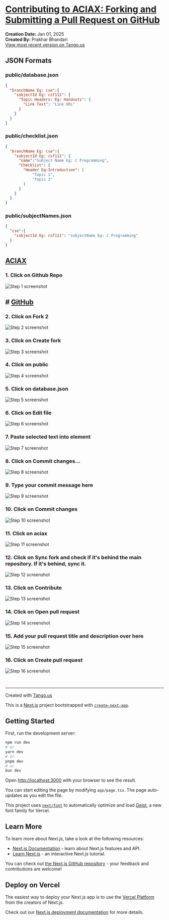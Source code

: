 # [Contributing to ACIAX: Forking and Submitting a Pull Request on GitHub](https://app.tango.us/app/workflow/0da36ab6-291a-4441-a1f3-ade758d1bb69?utm_source=markdown&utm_medium=markdown&utm_campaign=workflow%20export%20links)

__Creation Date:__ Jan 01, 2025  
__Created By:__ Prakhar Bhandari  
[View most recent version on Tango.us](https://app.tango.us/app/workflow/0da36ab6-291a-4441-a1f3-ade758d1bb69?utm_source=markdown&utm_medium=markdown&utm_campaign=workflow%20export%20links)

## JSON Formats
### public/database.json
```json
{
  "branchName Eg: cse":{
    "subjectId Eg: csf111": {
      "Topic Headers: Eg: Handouts": {
        "Link Text": "Link URL"
      }
    }
  }
}
```

### public/checklist.json
```json
{
  "branchName Eg: cse":{
    "subjectId Eg: csf111": {
      "name":"Subject Name Eg: C Programming",
      "Checklist": {
        "Header Eg:Introduction": [
            "Topic 1",
            "Topic 2"
        ]
      }
    }
  }
}
```

### public/subjectNames.json
```json
{
  "cse":{
    "subjectId Eg: csf111": "subjectName Eg: C Programming"
  }
}
```

## [ACIAX](https://aciax.vercel.app/)


### 1. Click on Github Repo
![Step 1 screenshot](https://images.tango.us/workflows/0da36ab6-291a-4441-a1f3-ade758d1bb69/steps/a78d752d-fa4c-437e-baf4-df2cad1822eb/973a3e32-ffd9-41b4-8287-9bd36f9b83a7.png?crop=focalpoint&fit=crop&fp-x=0.5935&fp-y=0.7145&fp-z=2.5651&w=1200&border=2%2CF4F2F7&border-radius=8%2C8%2C8%2C8&border-radius-inner=8%2C8%2C8%2C8&blend-align=bottom&blend-mode=normal&blend-x=0&blend-w=1200&blend64=aHR0cHM6Ly9pbWFnZXMudGFuZ28udXMvc3RhdGljL21hZGUtd2l0aC10YW5nby13YXRlcm1hcmstdjIucG5n&mark-x=462&mark-y=367&m64=aHR0cHM6Ly9pbWFnZXMudGFuZ28udXMvc3RhdGljL2JsYW5rLnBuZz9tYXNrPWNvcm5lcnMmYm9yZGVyPTYlMkNGRjc0NDImdz0yNzcmaD03NCZmaXQ9Y3JvcCZjb3JuZXItcmFkaXVzPTEw)


## # [GitHub](https://github.com/Darelife/aciax/)


### 2. Click on Fork 2
![Step 2 screenshot](https://images.tango.us/workflows/0da36ab6-291a-4441-a1f3-ade758d1bb69/steps/4759f5c9-7196-41d9-a220-dea74155cee7/047c680c-7713-4ac4-9b04-35a64e518efc.png?crop=focalpoint&fit=crop&fp-x=0.7538&fp-y=0.1815&fp-z=2.8674&w=1200&border=2%2CF4F2F7&border-radius=8%2C8%2C8%2C8&border-radius-inner=8%2C8%2C8%2C8&blend-align=bottom&blend-mode=normal&blend-x=0&blend-w=1200&blend64=aHR0cHM6Ly9pbWFnZXMudGFuZ28udXMvc3RhdGljL21hZGUtd2l0aC10YW5nby13YXRlcm1hcmstdjIucG5n&mark-x=432&mark-y=348&m64=aHR0cHM6Ly9pbWFnZXMudGFuZ28udXMvc3RhdGljL2JsYW5rLnBuZz9tYXNrPWNvcm5lcnMmYm9yZGVyPTYlMkNGRjc0NDImdz0zMzcmaD0xMTMmZml0PWNyb3AmY29ybmVyLXJhZGl1cz0xMA%3D%3D)


### 3. Click on Create fork
![Step 3 screenshot](https://images.tango.us/workflows/0da36ab6-291a-4441-a1f3-ade758d1bb69/steps/68283ea3-286b-4740-91c1-0c6c80f745ef/48bcd2ac-36f4-48ff-b500-3d2f28017c1f.png?crop=focalpoint&fit=crop&fp-x=0.7706&fp-y=0.8938&fp-z=3.6121&w=1200&border=2%2CF4F2F7&border-radius=8%2C8%2C8%2C8&border-radius-inner=8%2C8%2C8%2C8&blend-align=bottom&blend-mode=normal&blend-x=0&blend-w=1200&blend64=aHR0cHM6Ly9pbWFnZXMudGFuZ28udXMvc3RhdGljL21hZGUtd2l0aC10YW5nby13YXRlcm1hcmstdjIucG5n&mark-x=394&mark-y=420&m64=aHR0cHM6Ly9pbWFnZXMudGFuZ28udXMvc3RhdGljL2JsYW5rLnBuZz9tYXNrPWNvcm5lcnMmYm9yZGVyPTYlMkNGRjc0NDImdz00MTImaD0xNTgmZml0PWNyb3AmY29ybmVyLXJhZGl1cz0xMA%3D%3D)


### 4. Click on public
![Step 4 screenshot](https://images.tango.us/workflows/0da36ab6-291a-4441-a1f3-ade758d1bb69/steps/b03c7b65-3d28-4e1c-9378-e77b918ea578/f8cb27e7-101a-48aa-8489-96ab3fc66f1c.png?crop=focalpoint&fit=crop&fp-x=0.0862&fp-y=0.3050&fp-z=2.9208&w=1200&border=2%2CF4F2F7&border-radius=8%2C8%2C8%2C8&border-radius-inner=8%2C8%2C8%2C8&blend-align=bottom&blend-mode=normal&blend-x=0&blend-w=1200&blend64=aHR0cHM6Ly9pbWFnZXMudGFuZ28udXMvc3RhdGljL21hZGUtd2l0aC10YW5nby13YXRlcm1hcmstdjIucG5n&mark-x=228&mark-y=362&m64=aHR0cHM6Ly9pbWFnZXMudGFuZ28udXMvc3RhdGljL2JsYW5rLnBuZz9tYXNrPWNvcm5lcnMmYm9yZGVyPTYlMkNGRjc0NDImdz0xNDgmaD04NCZmaXQ9Y3JvcCZjb3JuZXItcmFkaXVzPTEw)


### 5. Click on database.json
![Step 5 screenshot](https://images.tango.us/workflows/0da36ab6-291a-4441-a1f3-ade758d1bb69/steps/189ea77c-ff8a-4779-a66a-9897b3713736/0460ca3c-e47a-4c0f-a1e3-431e0494254b.png?crop=focalpoint&fit=crop&fp-x=0.3853&fp-y=0.5921&fp-z=2.6041&w=1200&border=2%2CF4F2F7&border-radius=8%2C8%2C8%2C8&border-radius-inner=8%2C8%2C8%2C8&blend-align=bottom&blend-mode=normal&blend-x=0&blend-w=1200&blend64=aHR0cHM6Ly9pbWFnZXMudGFuZ28udXMvc3RhdGljL21hZGUtd2l0aC10YW5nby13YXRlcm1hcmstdjIucG5n&mark-x=469&mark-y=367&m64=aHR0cHM6Ly9pbWFnZXMudGFuZ28udXMvc3RhdGljL2JsYW5rLnBuZz9tYXNrPWNvcm5lcnMmYm9yZGVyPTYlMkNGRjc0NDImdz0yNjMmaD03NSZmaXQ9Y3JvcCZjb3JuZXItcmFkaXVzPTEw)


### 6. Click on Edit file
![Step 6 screenshot](https://images.tango.us/workflows/0da36ab6-291a-4441-a1f3-ade758d1bb69/steps/86406bbc-bc88-40c0-8b68-ac6d5853479d/4e1d86dd-3edc-4da8-9b44-9a5cac84750d.png?crop=focalpoint&fit=crop&fp-x=0.8937&fp-y=0.0905&fp-z=2.8674&w=1200&border=2%2CF4F2F7&border-radius=8%2C8%2C8%2C8&border-radius-inner=8%2C8%2C8%2C8&blend-align=bottom&blend-mode=normal&blend-x=0&blend-w=1200&blend64=aHR0cHM6Ly9pbWFnZXMudGFuZ28udXMvc3RhdGljL21hZGUtd2l0aC10YW5nby13YXRlcm1hcmstdjIucG5n&mark-x=778&mark-y=153&m64=aHR0cHM6Ly9pbWFnZXMudGFuZ28udXMvc3RhdGljL2JsYW5rLnBuZz9tYXNrPWNvcm5lcnMmYm9yZGVyPTYlMkNGRjc0NDImdz0xMTMmaD0xMTMmZml0PWNyb3AmY29ybmVyLXJhZGl1cz0xMA%3D%3D)


### 7. Paste selected text into element
![Step 7 screenshot](https://images.tango.us/workflows/0da36ab6-291a-4441-a1f3-ade758d1bb69/steps/f6f051f2-71d8-4859-a309-c6c4aaaabcfb/89e0dcbb-c9c2-4095-834f-bd026fceff3c.png?crop=focalpoint&fit=crop&fp-x=0.6749&fp-y=0.5000&fp-z=1.0044&w=1200&border=2%2CF4F2F7&border-radius=8%2C8%2C8%2C8&border-radius-inner=8%2C8%2C8%2C8&blend-align=bottom&blend-mode=normal&blend-x=0&blend-w=1200&blend64=aHR0cHM6Ly9pbWFnZXMudGFuZ28udXMvc3RhdGljL21hZGUtd2l0aC10YW5nby13YXRlcm1hcmstdjIucG5n&mark-x=420&mark-y=2&m64=aHR0cHM6Ly9pbWFnZXMudGFuZ28udXMvc3RhdGljL2JsYW5rLnBuZz9tYXNrPWNvcm5lcnMmYm9yZGVyPTYlMkNGRjc0NDImdz03NzYmaD04MDYmZml0PWNyb3AmY29ybmVyLXJhZGl1cz0xMA%3D%3D)


### 8. Click on Commit changes...
![Step 8 screenshot](https://images.tango.us/workflows/0da36ab6-291a-4441-a1f3-ade758d1bb69/steps/2e1276a3-bf55-4186-9d1e-0560718e6925/acd0f324-72d4-40ea-a303-6c73202a6f5d.png?crop=focalpoint&fit=crop&fp-x=0.9072&fp-y=0.1083&fp-z=2.8235&w=1200&border=2%2CF4F2F7&border-radius=8%2C8%2C8%2C8&border-radius-inner=8%2C8%2C8%2C8&blend-align=bottom&blend-mode=normal&blend-x=0&blend-w=1200&blend64=aHR0cHM6Ly9pbWFnZXMudGFuZ28udXMvc3RhdGljL21hZGUtd2l0aC10YW5nby13YXRlcm1hcmstdjIucG5n&mark-x=653&mark-y=186&m64=aHR0cHM6Ly9pbWFnZXMudGFuZ28udXMvc3RhdGljL2JsYW5rLnBuZz9tYXNrPWNvcm5lcnMmYm9yZGVyPTYlMkNGRjc0NDImdz00NjUmaD0xMjQmZml0PWNyb3AmY29ybmVyLXJhZGl1cz0xMA%3D%3D)


### 9. Type your commit message here
![Step 9 screenshot](https://images.tango.us/workflows/0da36ab6-291a-4441-a1f3-ade758d1bb69/steps/6542ef01-7abc-46b4-ad9f-d0dfb6bfa7ed/70ee7ceb-adb1-497c-9a2e-67e83b7337c0.png?crop=focalpoint&fit=crop&fp-x=0.4996&fp-y=0.3077&fp-z=1.4128&w=1200&border=2%2CF4F2F7&border-radius=8%2C8%2C8%2C8&border-radius-inner=8%2C8%2C8%2C8&blend-align=bottom&blend-mode=normal&blend-x=0&blend-w=1200&blend64=aHR0cHM6Ly9pbWFnZXMudGFuZ28udXMvc3RhdGljL21hZGUtd2l0aC10YW5nby13YXRlcm1hcmstdjIucG5n&mark-x=248&mark-y=322&m64=aHR0cHM6Ly9pbWFnZXMudGFuZ28udXMvc3RhdGljL2JsYW5rLnBuZz9tYXNrPWNvcm5lcnMmYm9yZGVyPTYlMkNGRjc0NDImdz03MDMmaD01OSZmaXQ9Y3JvcCZjb3JuZXItcmFkaXVzPTEw)


### 10. Click on Commit changes
![Step 10 screenshot](https://images.tango.us/workflows/0da36ab6-291a-4441-a1f3-ade758d1bb69/steps/b709fbbc-b081-4e0c-ba83-0ea630d83af5/ac3612bb-f354-4d30-be3f-b41ca0cfb6b6.png?crop=focalpoint&fit=crop&fp-x=0.6439&fp-y=0.7941&fp-z=2.3809&w=1200&border=2%2CF4F2F7&border-radius=8%2C8%2C8%2C8&border-radius-inner=8%2C8%2C8%2C8&blend-align=bottom&blend-mode=normal&blend-x=0&blend-w=1200&blend64=aHR0cHM6Ly9pbWFnZXMudGFuZ28udXMvc3RhdGljL21hZGUtd2l0aC10YW5nby13YXRlcm1hcmstdjIucG5n&mark-x=417&mark-y=360&m64=aHR0cHM6Ly9pbWFnZXMudGFuZ28udXMvc3RhdGljL2JsYW5rLnBuZz9tYXNrPWNvcm5lcnMmYm9yZGVyPTYlMkNGRjc0NDImdz0zNjUmaD0xMDQmZml0PWNyb3AmY29ybmVyLXJhZGl1cz0xMA%3D%3D)


### 11. Click on aciax
![Step 11 screenshot](https://images.tango.us/workflows/0da36ab6-291a-4441-a1f3-ade758d1bb69/steps/10f5983f-3cfb-4841-9471-3c3db1586f07/81094f0d-f860-415a-9c02-a7f2368c1cb4.png?crop=focalpoint&fit=crop&fp-x=0.3240&fp-y=0.1842&fp-z=2.9311&w=1200&border=2%2CF4F2F7&border-radius=8%2C8%2C8%2C8&border-radius-inner=8%2C8%2C8%2C8&blend-align=bottom&blend-mode=normal&blend-x=0&blend-w=1200&blend64=aHR0cHM6Ly9pbWFnZXMudGFuZ28udXMvc3RhdGljL21hZGUtd2l0aC10YW5nby13YXRlcm1hcmstdjIucG5n&mark-x=529&mark-y=356&m64=aHR0cHM6Ly9pbWFnZXMudGFuZ28udXMvc3RhdGljL2JsYW5rLnBuZz9tYXNrPWNvcm5lcnMmYm9yZGVyPTYlMkNGRjc0NDImdz0xNDEmaD05OCZmaXQ9Y3JvcCZjb3JuZXItcmFkaXVzPTEw)


### 12. Click on Sync fork and check if it's behind the main repository. If it's behind, sync it.
![Step 12 screenshot](https://images.tango.us/workflows/0da36ab6-291a-4441-a1f3-ade758d1bb69/steps/60e2ff8e-de3e-48e4-be20-9a65715b7f89/f51385d6-bfbd-46df-9505-e26e3fb4119e.png?crop=focalpoint&fit=crop&fp-x=0.5982&fp-y=0.3857&fp-z=2.3575&w=1200&border=2%2CF4F2F7&border-radius=8%2C8%2C8%2C8&border-radius-inner=8%2C8%2C8%2C8&blend-align=bottom&blend-mode=normal&blend-x=0&blend-w=1200&blend64=aHR0cHM6Ly9pbWFnZXMudGFuZ28udXMvc3RhdGljL21hZGUtd2l0aC10YW5nby13YXRlcm1hcmstdjIucG5n&mark-x=424&mark-y=353&m64=aHR0cHM6Ly9pbWFnZXMudGFuZ28udXMvc3RhdGljL2JsYW5rLnBuZz9tYXNrPWNvcm5lcnMmYm9yZGVyPTYlMkNGRjc0NDImdz0zNTEmaD0xMDMmZml0PWNyb3AmY29ybmVyLXJhZGl1cz0xMA%3D%3D)


### 13. Click on Contribute
![Step 13 screenshot](https://images.tango.us/workflows/0da36ab6-291a-4441-a1f3-ade758d1bb69/steps/eaaa82ca-97bb-4d0c-a08e-dbe3bd674fd0/973f5867-5071-486f-841e-27ff6f74b1f6.png?crop=focalpoint&fit=crop&fp-x=0.4675&fp-y=0.3857&fp-z=2.2866&w=1200&border=2%2CF4F2F7&border-radius=8%2C8%2C8%2C8&border-radius-inner=8%2C8%2C8%2C8&blend-align=bottom&blend-mode=normal&blend-x=0&blend-w=1200&blend64=aHR0cHM6Ly9pbWFnZXMudGFuZ28udXMvc3RhdGljL21hZGUtd2l0aC10YW5nby13YXRlcm1hcmstdjIucG5n&mark-x=412&mark-y=354&m64=aHR0cHM6Ly9pbWFnZXMudGFuZ28udXMvc3RhdGljL2JsYW5rLnBuZz9tYXNrPWNvcm5lcnMmYm9yZGVyPTYlMkNGRjc0NDImdz0zNzcmaD0xMDAmZml0PWNyb3AmY29ybmVyLXJhZGl1cz0xMA%3D%3D)


### 14. Click on Open pull request
![Step 14 screenshot](https://images.tango.us/workflows/0da36ab6-291a-4441-a1f3-ade758d1bb69/steps/9d8cfe5f-5bca-4640-802a-139b5c908d6c/fb6af2a3-9a3b-4eba-9561-f4cd585c0e67.png?crop=focalpoint&fit=crop&fp-x=0.4182&fp-y=0.6674&fp-z=1.9735&w=1200&border=2%2CF4F2F7&border-radius=8%2C8%2C8%2C8&border-radius-inner=8%2C8%2C8%2C8&blend-align=bottom&blend-mode=normal&blend-x=0&blend-w=1200&blend64=aHR0cHM6Ly9pbWFnZXMudGFuZ28udXMvc3RhdGljL21hZGUtd2l0aC10YW5nby13YXRlcm1hcmstdjIucG5n&mark-x=355&mark-y=361&m64=aHR0cHM6Ly9pbWFnZXMudGFuZ28udXMvc3RhdGljL2JsYW5rLnBuZz9tYXNrPWNvcm5lcnMmYm9yZGVyPTYlMkNGRjc0NDImdz00OTAmaD04NiZmaXQ9Y3JvcCZjb3JuZXItcmFkaXVzPTEw)


### 15. Add your pull request title and description over here
![Step 15 screenshot](https://images.tango.us/workflows/0da36ab6-291a-4441-a1f3-ade758d1bb69/steps/e3bdb661-1021-4cb0-9deb-d0085d055b55/1666b079-3abf-4f1f-b53b-0c5a2a8a1ba5.png?crop=focalpoint&fit=crop&fp-x=0.3733&fp-y=0.4382&fp-z=1.1440&w=1200&border=2%2CF4F2F7&border-radius=8%2C8%2C8%2C8&border-radius-inner=8%2C8%2C8%2C8&blend-align=bottom&blend-mode=normal&blend-x=0&blend-w=1200&blend64=aHR0cHM6Ly9pbWFnZXMudGFuZ28udXMvc3RhdGljL21hZGUtd2l0aC10YW5nby13YXRlcm1hcmstdjIucG5n&mark-x=118&mark-y=243&m64=aHR0cHM6Ly9pbWFnZXMudGFuZ28udXMvc3RhdGljL2JsYW5rLnBuZz9tYXNrPWNvcm5lcnMmYm9yZGVyPTYlMkNGRjc0NDImdz03ODgmaD0zMjQmZml0PWNyb3AmY29ybmVyLXJhZGl1cz0xMA%3D%3D)


### 16. Click on Create pull request
![Step 16 screenshot](https://images.tango.us/workflows/0da36ab6-291a-4441-a1f3-ade758d1bb69/steps/4392c739-d9b7-4f6a-94ea-4fb56e09c1c8/d1f92357-7943-4be6-855f-d24a1e06c867.png?crop=focalpoint&fit=crop&fp-x=0.5489&fp-y=0.6999&fp-z=2.2380&w=1200&border=2%2CF4F2F7&border-radius=8%2C8%2C8%2C8&border-radius-inner=8%2C8%2C8%2C8&blend-align=bottom&blend-mode=normal&blend-x=0&blend-w=1200&blend64=aHR0cHM6Ly9pbWFnZXMudGFuZ28udXMvc3RhdGljL21hZGUtd2l0aC10YW5nby13YXRlcm1hcmstdjIucG5n&mark-x=403&mark-y=355&m64=aHR0cHM6Ly9pbWFnZXMudGFuZ28udXMvc3RhdGljL2JsYW5rLnBuZz9tYXNrPWNvcm5lcnMmYm9yZGVyPTYlMkNGRjc0NDImdz0zOTQmaD05OCZmaXQ9Y3JvcCZjb3JuZXItcmFkaXVzPTEw)

<br/>

***
Created with [Tango.us](https://tango.us?utm_source=markdown&utm_medium=markdown&utm_campaign=workflow%20export%20links)


This is a [Next.js](https://nextjs.org) project bootstrapped with [`create-next-app`](https://nextjs.org/docs/app/api-reference/cli/create-next-app).

## Getting Started

First, run the development server:

```bash
npm run dev
# or
yarn dev
# or
pnpm dev
# or
bun dev
```

Open [http://localhost:3000](http://localhost:3000) with your browser to see the result.

You can start editing the page by modifying `app/page.tsx`. The page auto-updates as you edit the file.

This project uses [`next/font`](https://nextjs.org/docs/app/building-your-application/optimizing/fonts) to automatically optimize and load [Geist](https://vercel.com/font), a new font family for Vercel.

## Learn More

To learn more about Next.js, take a look at the following resources:

- [Next.js Documentation](https://nextjs.org/docs) - learn about Next.js features and API.
- [Learn Next.js](https://nextjs.org/learn) - an interactive Next.js tutorial.

You can check out [the Next.js GitHub repository](https://github.com/vercel/next.js) - your feedback and contributions are welcome!

## Deploy on Vercel

The easiest way to deploy your Next.js app is to use the [Vercel Platform](https://vercel.com/new?utm_medium=default-template&filter=next.js&utm_source=create-next-app&utm_campaign=create-next-app-readme) from the creators of Next.js.

Check out our [Next.js deployment documentation](https://nextjs.org/docs/app/building-your-application/deploying) for more details.
